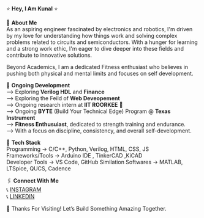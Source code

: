 ⭐ **Hey, I Am Kunal** ⭐

👋 **About Me** <br>
As an aspiring engineer fascinated by electronics and robotics, I'm driven by my love for understanding how things work and solving complex problems related to circuits and semiconductors. With a hunger for learning and a strong work ethic, I'm eager to dive deeper into these fields and contribute to innovative solutions. 

Beyond Academics, I am a dedicated Fitness enthusiast who believes in pushing both physical and mental limits and focuses on self development.

🛑 **Ongoing Development**   
--> Exploring **Verilog HDL** and **Finance**   
--> Exploring the Feild of **Web Deveopement** <br>
--> Ongoing research intern at **IIT ROORKEE** 🏫  
--> Ongoing **BYTE** (Build Your Technical Edge) Program @ **Texas Instrument** <br>
--> **Fitness Enthusuiast**, dedicated to strength training and endurance. <br>
--> With a focus on discipline, consistency, and overall self-development.   

👾 **Tech Stack**  
Programming -> C/C++, Python, Verilog, HTML, CSS, JS   
Frameworks/Tools -> Arduino IDE , TinkerCAD ,KiCAD  
Developer Tools -> VS Code, GitHub
Similation Softwares -> MATLAB, LTSpice, QUCS, Cadence

🖇️ **Connect With Me**  
📞 [INSTAGRAM](https://instagram.com/__kunal_dhiman__)  
📞 [LINKEDIN](https://linkedin.com/in/kunal-dhiman-661541293)  

🎯 Thanks For Visiting! Let’s Build Something Amazing Together.








<!---
KunalDhiman168/KunalDhiman168 is a ✨ special ✨ repository because its `README.md` (this file) appears on your GitHub profile.
You can click the Preview link to take a look at your changes.
--->
